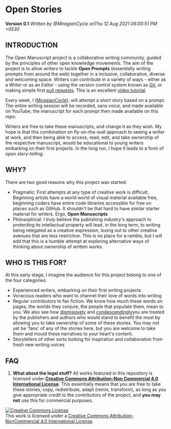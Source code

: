 # Open Stories 
**Version 0.1** 
*Written by @MiragianCycle onThu 12 Aug 2021 06:00:51 PM +0530*

## INTRODUCTION
The Open Manuscript project is a collaborative writing community, guided by the principles of other open knowledge movements. The aim of the project is to allow writers to tackle **Open Prompts** (essentially writing prompts from around the web) together in a inclusive, collaborative, diverse and welcoming space. Writers can contribute in a variety of ways - either as a *Writer* or as an *Editor* - using the version control system known as [Git](https://git-scm.com/), or making simple first [pull requests](https://www.firsttimersonly.com/). This is an excellent [video tutorial](https://www.youtube.com/watch?v=rgbCcBNZcdQ).

Every week, I ([MiragianCycle](https://theena.net/)), will attempt a short story based on a prompt. The entire writing session will be recorded, sans voice, and made available on YouTube; the manuscript for each prompt then made available on this repo. 

Writers are free to take these manuscripts, and change it as they wish. My hope is that this combination on fly-on-the-wall approach to seeing a writer at work, and then being able to access, read, edit, and take ownership of the respective manuscript, would be educational to young writers embarking on their first projects. In the long run, I hope it leads to a form of *open story-telling*.  

## WHY? 

There are two good reasons why this project was started: 

- Pragmatic: First attempts at any type of creative work is difficult. Beginning artists have a world world of visual material available free, beginning coders have entire code libraries accessible for free on places such as GitHub. It shouldn't be that hard to have similar starter material for writers. Ergo, **Open Manuscripts** 
- Philosophical: I truly believe the publishing industry's approach to protecting its intellectual property will lead, in the long term, to writing being relegated as a creative expression, losing out to other creative avenues that are less restrictive. This is no place for a ramble, but I will add that this is a humble attempt at exploring alternative ways of thinking about ownership of written works. 


## WHO IS THIS FOR? 

At this early stage, I imagine the audience for this project belong to one of the four categories: 

- Experienced writers, embarking on their first writing projects 
- Voracious readers who want to channel their love of words into writing 
- Regular contributors to fan fiction. We know how much these words on pages, the worlds they conjure, the people that populate them, mean to you. We also see how [dismissively](https://winteriscoming.net/2019/11/10/george-rr-martin-fanfiction-explanation/) and [condescendingly](https://www.forbes.com/sites/hayleycuccinello/2017/02/10/fifty-shades-of-green-how-fanfiction-went-from-dirty-little-secret-to-money-machine/?sh=1be5a002264c)you are treated by the publishers and authors who would stand to benefit the most by allowing you to take ownership of some of these stories. You may not yet be 'fans' of any of the stories here, but you are welcome to take them and mould these narratives to your heart's content. 
- Storytellers of other sorts looking for inspiration and collaboration from fresh new writing voices 

## FAQ

1. **What about the legal stuff?** 
All works featured in this repository is licensed under [**Creative Commons Attribution-Non Commercial 4.0 International License**](https://creativecommons.org/licenses/by-nc/4.0/). This essentially means that you are free to take these stories, copy, redistribute, adapt (remix, transform), as long as you give appropriate credit to the contributors of the project, and **you may not** use this for commercial purposes.



<a rel="license" href="http://creativecommons.org/licenses/by-nc/4.0/"><img alt="Creative Commons License" style="border-width:0" src="https://i.creativecommons.org/l/by-nc/4.0/80x15.png" /></a><br />This work is licensed under a <a rel="license" href="http://creativecommons.org/licenses/by-nc/4.0/">Creative Commons Attribution-NonCommercial 4.0 International License</a>.

